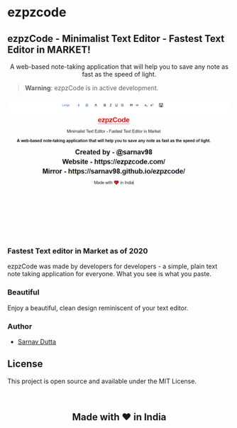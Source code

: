 # ezpzcode

<h2> ezpzCode - Minimalist Text Editor - Fastest Text Editor in MARKET! </h2>

<p align="center">A web-based note-taking application that will help you to save any note as fast as the speed of light. </p>

> **Warning**: ezpzCode is in active development.

![Screenshot](./images/screenshot1.png)

### Fastest Text editor in Market as of 2020

ezpzCode was made by developers for developers - a simple, plain text note taking application for everyone. What you see is what you paste. 

### Beautiful

Enjoy a beautiful, clean design reminiscent of your text editor.

### Author

- [Sarnav Dutta](https://github.com/sarnav98)

## License

This project is open source and available under the MIT License.

<br>

<h2 style="text-align: center;">Made with ❤️ in India</h2>

